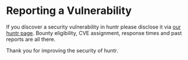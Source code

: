 # Reporting a Vulnerability

If you discover a security vulnerability in huntr please disclose it via [our huntr page](https://huntr.dev/repos/418sec/huntr/). Bounty eligibility, CVE assignment, response times and past reports are all there.

Thank you for improving the security of huntr.